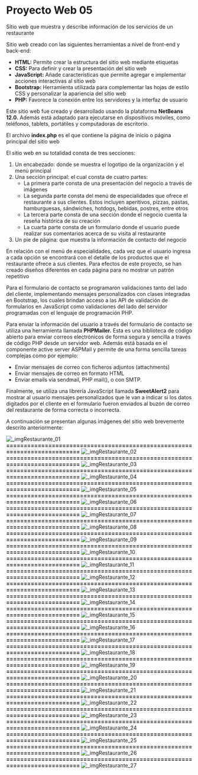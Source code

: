# Proyecto Web 05
Sitio web que muestra y describe información de los servicios de un restaurante

Sitio web creado con las siguientes herramientas a nivel de front-end y back-end:

- **HTML:**	Permite crear la estructura del sitio web mediante etiquetas
- **CSS:**	Para definir y crear la presentación del sitio web
- **JavaScript:**	Añade características que permite agregar e implementar acciones interactivas al sitio web
- **Bootstrap:**	Herramienta utilizada para complementar las hojas de estilo CSS y personalizar la apariencia del sitio web
- **PHP:**	Favorece la conexión entre los servidores y la interfaz de usuario

Este sitio web fue creado y desarrollado usando la plataforma **NetBeans 12.0.** Además está adaptado para ejecutarse en dispositivos móviles, como teléfonos, tablets, portátiles y computadoras de escritorio.

El archivo **index.php** es el que contiene la página de inicio o página principal del sitio web

El sitio web en su totalidad consta de tres secciones: 
1. Un encabezado: donde se muestra el logotipo de la organización y el menú principal
2. Una sección principal: el cual consta de cuatro partes:
   - La primera parte consta de una presentación del negocio a través de imágenes
   - La segunda parte consta del menú de especialidades que ofrece el restaurante a sus clientes. Estos incluyen aperitivos, pizzas, pastas, hamburguesas, sándwiches, hotdogs, bebidas, postres, entre otros
   - La tercera parte consta de una sección donde el negocio cuenta la reseña histórica de su creación
   - La cuarta parte consta de un formulario donde el usuario puede realizar sus comentarios acerca de su visita al restaurante
3. Un pie de página: que muestra la información de contacto del negocio

En relación con el menú de especialidades, cada vez que el usuario ingresa a cada opción se encontrará con el detalle de los productos que el restaurante ofrece a sus clientes. Para efectos de este proyecto, se han creado diseños diferentes en cada página para no mostrar un patrón repetitivo

Para el formulario de contacto se programaron validaciones tanto del lado del cliente, implementando mensajes personalizados con clases integradas en Bootstrap, los cuales brindan acceso a las API de validación de formularios en JavaScript como validaciones del lado del servidor programadas con el lenguaje de programación PHP.

Para enviar la información del usuario a través del formulario de contacto se utiliza una herramienta llamada **PHPMailer.** Esta es una biblioteca de código abierto para enviar correos electrónicos de forma segura y sencilla a través de código PHP desde un servidor web. Además está basada en el componente active server ASPMail y permite de una forma sencilla tareas complejas como por ejemplo:
- Enviar mensajes de correo con ficheros adjuntos (attachments) 
- Enviar mensajes de correo en formato HTML 
- Enviar emails vía sendmail, PHP mail(), o con SMTP.

Finalmente, se utiliza una librería JavaScript llamada **SweetAlert2** para mostrar al usuario mensajes personalizados que le van a indicar si los datos digitados por el cliente en el formulario fueron enviados al buzón de correo del restaurante de forma correcta o incorrecta.

A continuación se presentan algunas imágenes del sitio web brevemente descrito anteriormente:

![_imgRestaurante_01](https://github.com/misproyectosweb/proyecto-web-05/assets/98922137/d3112122-c649-4c61-a15b-97b9da4e1fb5)
**==========================================================================**
![_imgRestaurante_02](https://github.com/misproyectosweb/proyecto-web-05/assets/98922137/56de2d43-869d-4aa8-beff-add3bc3262fb)
**==========================================================================**
![_imgRestaurante_03](https://github.com/misproyectosweb/proyecto-web-05/assets/98922137/c145d57f-e8de-4f7a-8db6-59440b511ea4)
**==========================================================================**
![_imgRestaurante_04](https://github.com/misproyectosweb/proyecto-web-05/assets/98922137/98798778-fa99-4635-b01c-86348d678724)
**==========================================================================**
![_imgRestaurante_05](https://github.com/misproyectosweb/proyecto-web-05/assets/98922137/93125f0b-2e1a-457e-8713-f2b256229921)
**==========================================================================**
![_imgRestaurante_06](https://github.com/misproyectosweb/proyecto-web-05/assets/98922137/1f94854c-aef4-4fba-90e7-6aab7479ed53)
**==========================================================================**
![_imgRestaurante_07](https://github.com/misproyectosweb/proyecto-web-05/assets/98922137/37deb740-516b-4bfb-82ae-7edacab055e5)
**==========================================================================**
![_imgRestaurante_08](https://github.com/misproyectosweb/proyecto-web-05/assets/98922137/c6e6cb68-a3ef-44a8-9cc9-254f5ad527bb)
**==========================================================================**
![_imgRestaurante_09](https://github.com/misproyectosweb/proyecto-web-05/assets/98922137/1b0bfa75-f0ec-40b0-a60f-4bc3a26618f6)
**==========================================================================**
![_imgRestaurante_10](https://github.com/misproyectosweb/proyecto-web-05/assets/98922137/8a6cdd23-e66d-4c43-a3e7-fa2bf8fa44cd)
**==========================================================================**
![_imgRestaurante_11](https://github.com/misproyectosweb/proyecto-web-05/assets/98922137/a8782f71-965c-4bec-bae3-e6245a9e8173)
**==========================================================================**
![_imgRestaurante_12](https://github.com/misproyectosweb/proyecto-web-05/assets/98922137/1f5191b2-dd00-4a0e-a297-49c3206f3f82)
**==========================================================================**
![_imgRestaurante_13](https://github.com/misproyectosweb/proyecto-web-05/assets/98922137/8028b4d9-d51d-45e5-8134-395fbcb5c59c)
**==========================================================================**
![_imgRestaurante_14](https://github.com/misproyectosweb/proyecto-web-05/assets/98922137/7c06b430-0c4d-4999-a455-9ac2b866c4b1)
**==========================================================================**
![_imgRestaurante_15](https://github.com/misproyectosweb/proyecto-web-05/assets/98922137/c68a37bb-f26f-42a9-8ca6-958033fc972c)
**==========================================================================**
![_imgRestaurante_16](https://github.com/misproyectosweb/proyecto-web-05/assets/98922137/1455f2b5-4bf8-47d9-9896-a340d92350b2)
**==========================================================================**
![_imgRestaurante_17](https://github.com/misproyectosweb/proyecto-web-05/assets/98922137/8eed6f2b-2a0d-492d-96d7-03a33bf354da)
**==========================================================================**
![_imgRestaurante_18](https://github.com/misproyectosweb/proyecto-web-05/assets/98922137/f6e743ed-af37-41bb-9abf-33ec80bfbc21)
**==========================================================================**
![_imgRestaurante_19](https://github.com/misproyectosweb/proyecto-web-05/assets/98922137/29025a99-6abc-4644-b491-a0477c47d297)
**==========================================================================**
![_imgRestaurante_20](https://github.com/misproyectosweb/proyecto-web-05/assets/98922137/16c4138d-5dc8-4cd7-89c7-a424c3eda917)
**==========================================================================**
![_imgRestaurante_21](https://github.com/misproyectosweb/proyecto-web-05/assets/98922137/327e302f-d37d-4621-acca-f297ff0138f0)
**==========================================================================**
![_imgRestaurante_22](https://github.com/misproyectosweb/proyecto-web-05/assets/98922137/970531d3-ca4b-4624-9c80-6e80d07b0184)
**==========================================================================**
![_imgRestaurante_23](https://github.com/misproyectosweb/proyecto-web-05/assets/98922137/0082bd1a-dbe8-44f9-8be8-17f059290040)
**==========================================================================**
![_imgRestaurante_24](https://github.com/misproyectosweb/proyecto-web-05/assets/98922137/cdccc1d2-65bd-4ae8-b1c4-0a834bc1b0d5)
**==========================================================================**
![_imgRestaurante_25](https://github.com/misproyectosweb/proyecto-web-05/assets/98922137/55943f88-e45b-457b-bd5f-5e62a422429f)
**==========================================================================**
![_imgRestaurante_26](https://github.com/misproyectosweb/proyecto-web-05/assets/98922137/0e395187-8e33-4a34-ba25-46c96097805d)
**==========================================================================**
![_imgRestaurante_27](https://github.com/misproyectosweb/proyecto-web-05/assets/98922137/c41a2eb9-5672-4036-813c-088b2027ac56)
